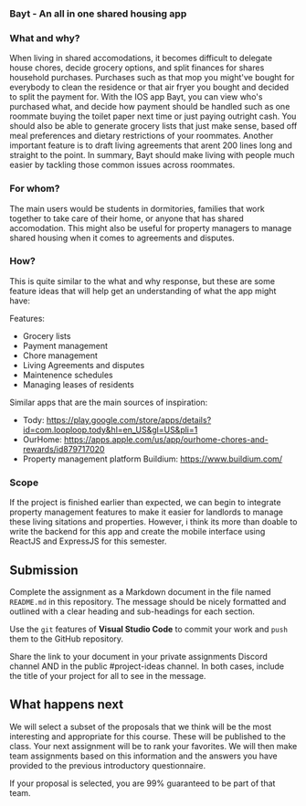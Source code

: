 ### Bayt - An all in one shared housing app

### What and why?

When living in shared accomodations, it becomes difficult to delegate house chores, decide grocery options, and split finances for shares household purchases. Purchases such as that mop you might've bought for everybody to clean the residence or that air fryer you bought and decided to split the payment for. With the IOS app Bayt, you can view who's purchased what, and decide how payment should be handled such as one roommate buying the toilet paper next time or just paying outright cash. You should also be able to generate grocery lists that just make sense, based off meal preferences and dietary restrictions of your roommates. Another important feature is to draft living agreements that arent 200 lines long and straight to the point. In summary, Bayt should make living with people much easier by tackling those common issues across roommates.

### For whom?

The main users would be students in dormitories, families that work together to take care of their home, or anyone that has shared accomodation. This might also be useful for property managers to manage shared housing when it comes to agreements and disputes.

### How?

This is quite similar to the what and why response, but these are some feature ideas that will help get an understanding of what the app might have: 

Features:
- Grocery lists
- Payment management
- Chore management
- Living Agreements and disputes
- Maintenence schedules
- Managing leases of residents

Similar apps that are the main sources of inspiration:
- Tody: https://play.google.com/store/apps/details?id=com.looploop.tody&hl=en_US&gl=US&pli=1
- OurHome: https://apps.apple.com/us/app/ourhome-chores-and-rewards/id879717020
- Property management platform Buildium: https://www.buildium.com/

### Scope
If the project is finished earlier than expected, we can begin to integrate property management features to make it easier for landlords to manage these living sitations and properties. However, i think its more than doable to write the backend for this app and create the mobile interface using ReactJS and ExpressJS for this semester.

## Submission

Complete the assignment as a Markdown document in the file named `README.md` in this repository. The message should be nicely formatted and outlined with a clear heading and sub-headings for each section.

Use the `git` features of **Visual Studio Code** to commit your work and `push` them to the GitHub repository.

Share the link to your document in your private assignments Discord channel AND in the public #project-ideas channel. In both cases, include the title of your project for all to see in the message.

## What happens next

We will select a subset of the proposals that we think will be the most interesting and appropriate for this course. These will be published to the class. Your next assignment will be to rank your favorites. We will then make team assignments based on this information and the answers you have provided to the previous introductory questionnaire.

If your proposal is selected, you are 99% guaranteed to be part of that team.
